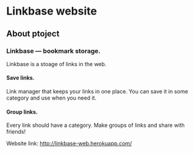 # Linkbase website

## About ptoject

### Linkbase — bookmark storage.
Linkbase is a stoage of links in the web.

#### Save links.
Link manager that keeps your links in one place. You can save it
in some category and use when you need it.

#### Group links.
Every link should have a category. Make groups of links and 
share with friends!

Website link:
http://linkbase-web.herokuapp.com/


